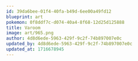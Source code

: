 ```yaml
---
id: 39da6bee-01f4-40fa-b49d-6ee00a49fd12
blueprint: art
pokemon: 0f8ddf7c-d074-40a4-8f68-12d25d125888
title: Varoom
image: art/965.png
author: 4d8d6ede-5963-429f-9c2f-74b897007e0c
updated_by: 4d8d6ede-5963-429f-9c2f-74b897007e0c
updated_at: 1716678945
---
```

